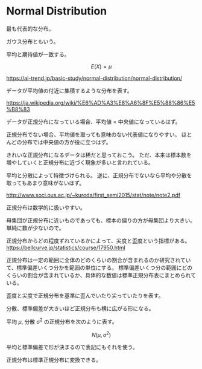 # Normal Distribution

最も代表的な分布。

ガウス分布ともいう。

平均と期待値が一致する。

$$
E(X) = \mu
$$

https://ai-trend.jp/basic-study/normal-distribution/normal-distribution/

データが平均値の付近に集積するような分布を表す。

https://ja.wikipedia.org/wiki/%E6%AD%A3%E8%A6%8F%E5%88%86%E5%B8%83

データが正規分布になっている場合、平均値 = 中央値になっているはず。

正規分布でない場合、平均値を取っても意味のない代表値になりやすい。
ほとんどの分布では中央値の方が役に立つはず。

きれいな正規分布になるデータは稀だと思っておこう。
ただ、本来は標本数を増やしていくと正規分布に近づく現象が多いと言われている。

平均と分散によって特徴づけられる。
逆に、正規分布でないなら平均や分散を取ってもあまり意味がないはず。

http://www.soci.ous.ac.jp/~kuroda/first_semi2015/stat/note/note2.pdf

正規分布は数学的に扱いやすい。

母集団が正規分布に近いものであっても、標本の偏りの方が母集団より大きい。単純に数が少ないので。

正規分布からどの程度ずれているかによって、尖度と歪度という指標がある。
https://bellcurve.jp/statistics/course/17950.html

正規分布は一定の範囲に全体のどのくらいの割合が含まれるのか研究されていて、標準偏差いくつ分かを範囲の単位にする。
標準偏差いくつ分の範囲にどのくらいの割合が含まれているか、具体的な数値は標準正規分布表にまとめられている。

歪度と尖度で正規分布を基準に歪んでいたり尖っていたりを表す。

分散、標準偏差が大きいほど正規分布も横に広がる形になる。

平均 $\mu$, 分散 $\sigma^2$ の正規分布を次のように表す。

$$
N(\mu, \sigma^2)
$$

平均と標準偏差で形が決まるので表記にもそれを使う。

正規分布は標準正規分布に変換できる。
